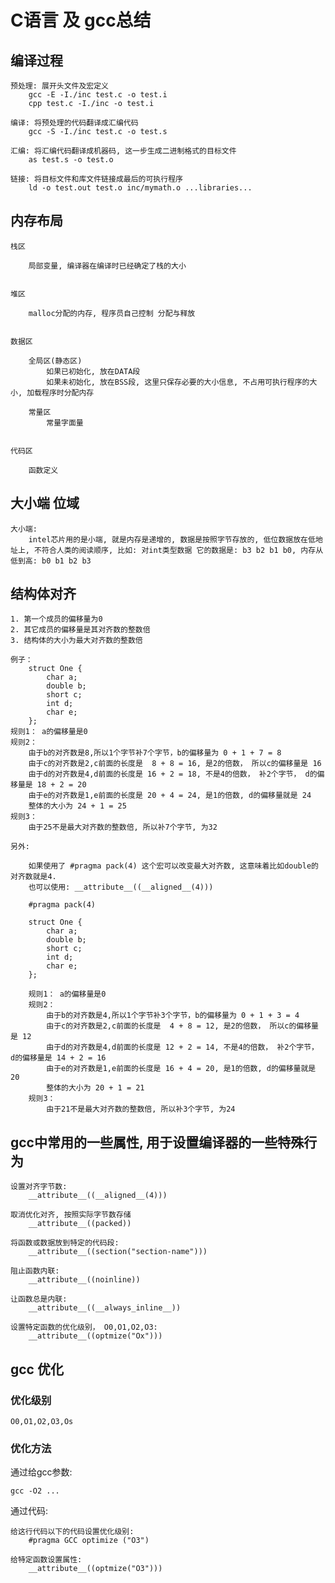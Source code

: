# C语言 及 gcc总结

## 编译过程

	预处理: 展开头文件及宏定义
		gcc -E -I./inc test.c -o test.i
		cpp test.c -I./inc -o test.i

	编译: 将预处理的代码翻译成汇编代码
		gcc -S -I./inc test.c -o test.s

	汇编: 将汇编代码翻译成机器码, 这一步生成二进制格式的目标文件
		as test.s -o test.o

	链接: 将目标文件和库文件链接成最后的可执行程序
		ld -o test.out test.o inc/mymath.o ...libraries...


## 内存布局

	栈区

		局部变量, 编译器在编译时已经确定了栈的大小


	堆区

		malloc分配的内存, 程序员自己控制 分配与释放


	数据区

		全局区(静态区)
			如果已初始化, 放在DATA段
			如果未初始化, 放在BSS段, 这里只保存必要的大小信息, 不占用可执行程序的大小, 加载程序时分配内存

		常量区
			常量字面量


	代码区

		函数定义

## 大小端 位域

    大小端:
        intel芯片用的是小端, 就是内存是递增的, 数据是按照字节存放的, 低位数据放在低地址上, 不符合人类的阅读顺序, 比如: 对int类型数据 它的数据是: b3 b2 b1 b0, 内存从低到高: b0 b1 b2 b3


## 结构体对齐

	1. 第一个成员的偏移量为0
	2. 其它成员的偏移量是其对齐数的整数倍
	3. 结构体的大小为最大对齐数的整数倍

	例子：
		struct One {
			char a;
			double b;
			short c;
			int d;
			char e;
		};
	规则1： a的偏移量是0
	规则2：
		由于b的对齐数是8,所以1个字节补7个字节，b的偏移量为 0 + 1 + 7 = 8
		由于c的对齐数是2,c前面的长度是  8 + 8 = 16, 是2的倍数， 所以c的偏移量是 16
		由于d的对齐数是4,d前面的长度是 16 + 2 = 18, 不是4的倍数， 补2个字节， d的偏移量是 18 + 2 = 20
		由于e的对齐数是1,e前面的长度是 20 + 4 = 24, 是1的倍数, d的偏移量就是 24
		整体的大小为 24 + 1 = 25
	规则3：
		由于25不是最大对齐数的整数倍, 所以补7个字节, 为32

	另外:

		如果使用了 #pragma pack(4) 这个宏可以改变最大对齐数, 这意味着比如double的对齐数就是4.
		也可以使用: __attribute__((__aligned__(4)))

		#pragma pack(4)

		struct One {
			char a;
			double b;
			short c;
			int d;
			char e;
		};

		规则1： a的偏移量是0
		规则2：
			由于b的对齐数是4,所以1个字节补3个字节，b的偏移量为 0 + 1 + 3 = 4
			由于c的对齐数是2,c前面的长度是  4 + 8 = 12, 是2的倍数， 所以c的偏移量是 12
			由于d的对齐数是4,d前面的长度是 12 + 2 = 14, 不是4的倍数， 补2个字节， d的偏移量是 14 + 2 = 16
			由于e的对齐数是1,e前面的长度是 16 + 4 = 20, 是1的倍数, d的偏移量就是 20
			整体的大小为 20 + 1 = 21
		规则3：
			由于21不是最大对齐数的整数倍, 所以补3个字节, 为24


## gcc中常用的一些属性, 用于设置编译器的一些特殊行为

	设置对齐字节数:
		__attribute__((__aligned__(4)))

	取消优化对齐, 按照实际字节数存储
		__attribute__((packed))

	将函数或数据放到特定的代码段:
		__attribute__((section("section-name")))

	阻止函数内联:
		__attribute__((noinline))

	让函数总是内联:
		__attribute__((__always_inline__))

	设置特定函数的优化级别， O0,O1,O2,O3:
		__attribute__((optmize("Ox")))

## gcc 优化



### 优化级别

	O0,O1,O2,O3,Os

### 优化方法

通过给gcc参数:

	gcc -O2 ...

通过代码:

	给这行代码以下的代码设置优化级别:
		#pragma GCC optimize ("O3")

	给特定函数设置属性:
		__attribute__((optmize("O3")))

